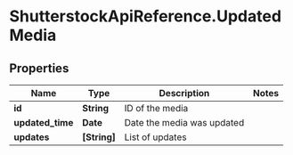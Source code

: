 # ShutterstockApiReference.UpdatedMedia

## Properties
Name | Type | Description | Notes
------------ | ------------- | ------------- | -------------
**id** | **String** | ID of the media | 
**updated_time** | **Date** | Date the media was updated | 
**updates** | **[String]** | List of updates | 



